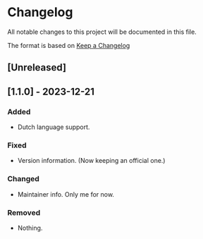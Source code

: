 # Changelog

All notable changes to this project will be documented in this file.

The format is based on [Keep a Changelog](https://keepachangelog.com/en/1.0.0/)

## [Unreleased]

## [1.1.0] - 2023-12-21

### Added

- Dutch language support.

### Fixed

- Version information. (Now keeping an official one.)

### Changed

- Maintainer info. Only me for now.

### Removed

- Nothing.

